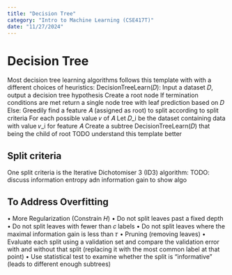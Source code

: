 ```yaml
---
title: "Decision Tree"
category: "Intro to Machine Learning (CSE417T)"
date: "11/27/2024"
---
```


# Decision Tree

Most decision tree learning algorithms follows this template with with a different choices of heuristics:
DecisionTreeLearn(𝐷): Input a dataset 𝐷, output a decision tree hypothesis
Create a root node
If termination conditions are met
return a single node tree with leaf prediction based on 𝐷
Else: Greedily find a feature 𝐴 (assigned as root) to split according to split criteria
For each possible value 𝑣 of 𝐴
Let 𝐷_i be the dataset containing data with value 𝑣_i for feature 𝐴
Create a subtree DecisionTreeLearn(𝐷) that being the child of root
TODO understand this template better

## Split criteria

One split criteria is the Iterative Dichotomiser 3 (ID3) algorithm:
TODO: discuss information entropy adn information gain to show algo

## To Address Overfitting

• More Regularization (Constrain 𝐻)
• Do not split leaves past a fixed depth
• Do not split leaves with fewer than 𝑐 labels
• Do not split leaves where the maximal information gain is less than 𝜏
• Pruning (removing leaves)
• Evaluate each split using a validation set and compare the validation error with and
without that split (replacing it with the most common label at that point)
• Use statistical test to examine whether the split is “informative” (leads to different enough subtrees)
